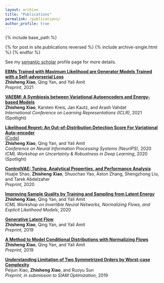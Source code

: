 ```yaml
---
layout: archive
title: "Publications"
permalink: /publications/
author_profile: true
---
```


{% include base_path %}

{% for post in site.publications reversed %}
  {% include archive-single.html %}
{% endfor %}

See my [semantic scholar](https://www.semanticscholar.org/author/Zhisheng-Xiao/117362006) profile page for more details. <br>

[**EBMs Trained with Maximum Likelihood are Generator Models Trained with a Self-adverserial Loss**](https://arxiv.org/abs/2102.11757)<br>
**Zhisheng Xiao**, Qing Yan, and Yali Amit <br>
*Preprint*, 2021 <br>

[**VAEBM: A Symbiosis between Variational Autoencoders and Energy-based Models**](https://arxiv.org/abs/2010.00654) <br>
**Zhisheng Xiao**, Karsten Kreis, Jan Kautz, and Arash Vahdat<br>
*International Conference on Learning Representations (ICLR)*, 2021 (Spotlight) <br>

[**Likelihood Regret: An Out-of-Distribution Detection Score For Variational Auto-encoder**](https://arxiv.org/abs/2003.02977) <br>
[(Code)](https://github.com/XavierXiao/Likelihood-Regret)<br>
**Zhisheng Xiao**, Qing Yan, and Yali Amit <br>
*Conference on Neural Information Processing Systems (NeurIPS)*, 2020 <br>
*ICML Workshop on Uncertainty & Robustness in Deep Learning*, 2020 (Spotlight) <br>

[**ControlVAE: Tuning, Analytical Properties, and Performance Analysis**](https://arxiv.org/abs/2011.01754) <br>
Huajie Shao, **Zhisheng Xiao**, Shuochao Yao, Aston Zhang, Shengzhong Liu, and Tarek Abdelzaher<br>
*Preprint*, 2020 <br>

[**Improving Sample Quality by Training and Sampling from Latent Energy**](https://invertibleworkshop.github.io/accepted_papers/pdfs/4.pdf) <br>
**Zhisheng Xiao**, Qing Yan, and Yali Amit <br>
*ICML Workshop on Invertible Neural Networks, Normalizing Flows, and Explicit Likelihood Models*, 2020 <br>

[**Generative Latent Flow**](https://arxiv.org/abs/1905.10485) <br>
**Zhisheng Xiao**, Qing Yan, and Yali Amit <br>
*Preprint*, 2019 <br>

[**A Method to Model Conditional Distributions with Normalizing Flows**](https://arxiv.org/abs/1911.02052) <br>
**Zhisheng Xiao**, Qing Yan, and Yali Amit <br>
*Preprint*, 2019 <br>

[**Understanding Limitation of Two Symmetrized Orders by Worst-case Complexity**](https://arxiv.org/abs/1910.04366) <br>
Peijun Xiao, **Zhisheng Xiao**, and Ruoyu Sun <br>
*Preprint, in submission to SIAM Optimization*, 2019 <br>



